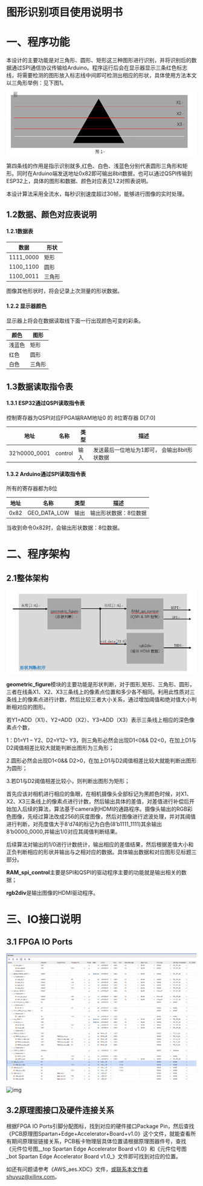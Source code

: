# 

# 图形识别项目使用说明书

# 一、程序功能



​       本设计的主要功能是对三角形、圆形、矩形这三种图形进行识别，并将识别后的数据通过SPI通信协议传输给Arduino。程序运行后会在显示器显示三条红色标志线，将需要检测的图形放入标志线中间即可检测出相应的形状，具体使用方法本文以三角形举例：见下图1。

![img](https://github.com/Zhangshuyu4653/Demo_project/blob/master/geometric%20figure/image/Capture.PNG)

​       第四条线的作用是指示识别就多,红色、白色、浅蓝色分别代表圆形三角形和矩形。同时在Arduino端发送地址0x82即可输出8bit数据，也可以通过QSPI传输到ESP32上，具体的图形和数据、颜色对应表见1.2对照表说明。

​       本设计算法采用全流水，每秒识别速度超过30帧，能够进行图像的实时处理。



## 1.2数据、颜色对应表说明

#### 1.2.1数据表

| **数据**  | **形状** |
| --------- | -------- |
| 1111_0000 | 矩形     |
| 1100_1100 | 圆形     |
| 1100_0011 | 三角形   |

图像其他形状时，将会记录上次测量的形状数据。

 

#### 1.2.2 显示器颜色

显示器上将会在数据读取线下面一行出现颜色可变的彩条。

| **颜色** | **图形** |
| -------- | -------- |
| 浅蓝色   | 矩形     |
| 红色     | 圆形     |
| 白色     | 三角形   |

 

## 1.3数据读取指令表

#### 1.3.1 ESP32通过QSPI读取指令表

 

控制寄存器为QSPI对应FPGA端RAM地址0 的 8位寄存器 D[7:0]

| **地址**      | **名称** | **类型** | **描述**                                       |
| ------------- | -------- | -------- | ---------------------------------------------- |
| 32’h0000_0001 | control  | 输入     | 发送最后一位地址为1即可，   会输出8bit形状数据 |

 

 

#### 1.3.2 Arduino通过SPI读取指令表

 

所有的寄存器都为8位

 

| **地址** | **名称**     | **类型** | **描述**              |
| -------- | ------------ | -------- | --------------------- |
| 0x82     | GEO_DATA_LOW | 输出     | 输出形状数据：8位数据 |

 

当收到命令0x82时，会输出形状数据：8位数据。



 

# 二、程序架构

 

## 2.1整体架构

![img](https://github.com/Zhangshuyu4653/Demo_project/blob/master/geometric%20figure/image/Capture11.PNG)

**geometric_figure**模块的主要功能是形状判断，对于图形,矩形、三角形、圆形，三者在线条X1、X2、X3三条线上的像素点位置和多少各不相同。利用此性质对三条线上的像素点进行计数，然后比较三者大小关系，通过增加阈值和绝对值大小判断相对应的图形。

若Y1=ADD（X1）、Y2=ADD（X2）、Y3=ADD（X3）表示三条线上相应的深色像素点个数，

1：D1=Y1 – Y2、D2=Y12– Y3，则三角形必然会出现D1<0&& D2<0，在加上D1与D2阈值相差比较大就能判断出图形为三角形；

2.圆形必然会出现D1<0&& D2>0，在加上D1与D2阈值相差比较大就能判断出图形为圆形；

3.若D1与D2阈值相差比较小，则判断出图形为矩形；

首先应该对相机进行相应的鱼眼，在相机摄像头全部标记为黑颜色时候，对X1、X2、X3三条线上的像素点进行计数，然后输出具体的差值，对差值进行补偿后开始加入后续的算法，算法基于camera到HDMI的通路程序。摄像头输出的RGB彩色图像，先经过算法改成256的灰度图像，然后对图像进行滤波处理，并对其阈值进行判断，对亮度值大于8‘d74的标记为白色(8’b1111_1111)其余输出8‘b0000_0000,并输出1/0对应其阈值判断结果。

后续算法对输出的1/0进行计数统计，输出相应的差值结果，然后根据差值大小和正负判断相应的形状并输出与之相对应的数据。具体输出数据和对应图形见标题三部分。

**RAM_spi_control**主要是SPI和QSPI的驱动程序主要的功能就是输出相关的数据；

**rgb2div**是输出图像的HDMI驱动程序。

 

# 三、IO接口说明

## 3.1 FPGA IO Ports

![img](https://github.com/Zhangshuyu4653/Demo_project/blob/master/geometric%20figure/image/%E5%9B%BE%E5%BD%A2%E8%AF%86%E5%88%AB%E9%A1%B9%E7%9B%AE%E5%BC%95%E8%84%9A%E5%88%86%E9%85%8D%E5%9B%BE1.PNG)

![img](file:///C:/Users/shuyuz/AppData/Local/Temp/msohtmlclip1/01/clip_image008.png)

 

## 3.2原理图接口及硬件连接关系

根据FPGA IO Ports引脚分配图标，找到对应的硬件接口Package Pin，然后查找《PCB原理图Spartan+Edge+Accelerator+Board+v1.0》这个文件，就能查看所有期间原理层链接关系，PCB板卡物理层具体位置请根据原理图器件号，查找《元件位号图__top   Spartan Edge Accelerator Board v1.0》和《元件位号图_bot    Spartan Edge Accelerator Board v1.0_》文件即可找到对应的位置。

 

如还有问题请参考《AWS_aes.XDC》文件，[或联系本文作者shuyuz@xilinx.com](mailto:或联系本文作者shuyuz@xilinx.com)。

 

 

 
